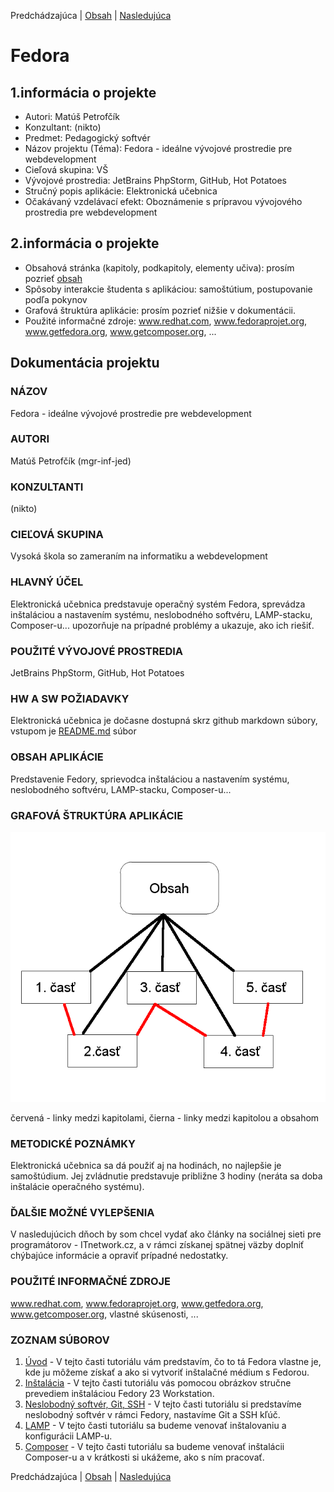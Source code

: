 Predchádzajúca | [Obsah](README.md) | [Nasledujúca](01.md)

# Fedora

## 1.informácia o projekte

- Autori: Matúš Petrofčík
- Konzultant: (nikto)
- Predmet: Pedagogický softvér
- Názov projektu (Téma): Fedora - ideálne vývojové prostredie pre webdevelopment
- Cieľová skupina: VŠ
- Vývojové prostredia: JetBrains PhpStorm, GitHub, Hot Potatoes
- Stručný popis aplikácie: Elektronická učebnica
- Očakávaný vzdelávací efekt: Oboznámenie s prípravou vývojového prostredia pre webdevelopment


## 2.informácia o projekte

- Obsahová stránka (kapitoly, podkapitoly, elementy učiva): prosím pozrieť [obsah](README.md)
- Spôsoby interakcie študenta s aplikáciou: samoštútium, postupovanie podľa pokynov
- Grafová štruktúra aplikácie: prosím pozrieť nižšie v dokumentácii.
- Použité informačné zdroje: www.redhat.com, www.fedoraprojet.org, www.getfedora.org, www.getcomposer.org, ...

## Dokumentácia projektu

### NÁZOV

Fedora - ideálne vývojové prostredie pre webdevelopment

### AUTORI

Matúš Petrofčík (mgr-inf-jed)

### KONZULTANTI

(nikto)

### CIEĽOVÁ SKUPINA

Vysoká škola so zameraním na informatiku a webdevelopment

### HLAVNÝ ÚČEL

Elektronická učebnica predstavuje operačný systém Fedora, sprevádza inštaláciou a nastavením systému, neslobodného softvéru, LAMP-stacku, Composer-u... upozorňuje na prípadné problémy a ukazuje, ako ich riešiť.

### POUŽITÉ VÝVOJOVÉ PROSTREDIA

JetBrains PhpStorm, GitHub, Hot Potatoes

### HW A SW POŽIADAVKY

Elektronická učebnica je dočasne dostupná skrz github markdown súbory, vstupom je [README.md](README.md) súbor

### OBSAH APLIKÁCIE

Predstavenie Fedory, sprievodca inštaláciou a nastavením systému, neslobodného softvéru, LAMP-stacku, Composer-u...

### GRAFOVÁ ŠTRUKTÚRA APLIKÁCIE

![obrazok](images/schema.png)

červená - linky medzi kapitolami, čierna - linky medzi kapitolou a obsahom

### METODICKÉ POZNÁMKY

Elektronická učebnica sa dá použiť aj na hodinách, no najlepšie je samoštúdium. Jej zvládnutie predstavuje približne 3 hodiny (neráta sa doba inštalácie operačného systému).

### ĎALŠIE MOŽNÉ VYLEPŠENIA

V nasledujúcich dňoch by som chcel vydať ako články na sociálnej sieti pre programátorov - ITnetwork.cz, a v rámci získanej spätnej väzby doplniť chýbajúce informácie a opraviť prípadné nedostatky.

### POUŽITÉ INFORMAČNÉ ZDROJE

www.redhat.com, www.fedoraprojet.org, www.getfedora.org, www.getcomposer.org, vlastné skúsenosti, ...

### ZOZNAM SÚBOROV

1. [Úvod](01.md) - V tejto časti tutoriálu vám predstavím, čo to tá Fedora vlastne je, kde ju môžeme získať a ako si vytvoriť inštalačné médium s Fedorou.
2. [Inštalácia](02.md) - V tejto časti tutoriálu vás pomocou obrázkov stručne prevediem inštaláciou Fedory 23 Workstation.
3. [Neslobodný softvér, Git, SSH](03.md) - V tejto časti tutoriálu si predstavíme neslobodný softvér v rámci Fedory, nastavíme Git a SSH kľúč.
4. [LAMP](04.md) - V tejto časti tutoriálu sa budeme venovať inštalovaniu a konfigurácii LAMP-u.
5. [Composer](05.md) - V tejto časti tutoriálu sa budeme venovať inštalácii Composer-u a v krátkosti si ukážeme, ako s ním pracovať.

Predchádzajúca | [Obsah](README.md) | [Nasledujúca](01.md)
